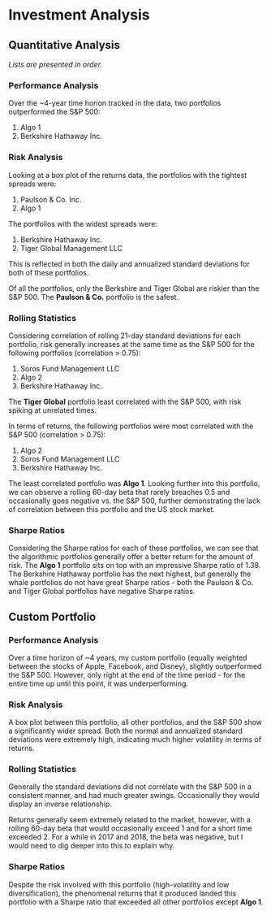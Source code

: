 # Investment Analysis

## Quantitative Analysis

*Lists are presented in order.*

### Performance Analysis

Over the ~4-year time horion tracked in the data, two portfolios outperformed the S&P 500:

1. Algo 1
2. Berkshire Hathaway Inc.

### Risk Analysis

Looking at a box plot of the returns data, the portfolios with the tightest spreads were:

1. Paulson & Co. Inc. 
2. Algo 1

The portfolios with the widest spreads were:

1. Berkshire Hathaway Inc. 
2. Tiger Global Management LLC

This is reflected in both the daily and annualized standard deviations for both of these portfolios. 

Of all the portfolios, only the Berkshire and Tiger Global are riskier than the S&P 500. The **Paulson & Co.** portfolio is the safest. 

### Rolling Statistics

Considering correlation of rolling 21-day standard deviations for each portfolio, risk generally increases at the same time as the S&P 500 for the following portfolios (correlation > 0.75):

1. Soros Fund Management LLC
2. Algo 2
3. Berkshire Hathaway Inc.

The **Tiger Global** portfolio least correlated with the S&P 500, with risk spiking at unrelated times. 

In terms of returns, the following portfolios were most correlated with the S&P 500 (correlation > 0.75):

1. Algo 2
2. Soros Fund Management LLC
3. Berkshire Hathaway Inc. 

The least correlated portfolio was **Algo 1**. Looking further into this portfolio, we can observe a rolling 60-day beta that rarely breaches 0.5 and occasionally goes negative vs. the S&P 500, further demonstrating the lack of correlation between this portfolio and the US stock market. 

### Sharpe Ratios

Considering the Sharpe ratios for each of these portfolios, we can see that the algorithmic portfolios generally offer a better return for the amount of risk. The **Algo 1** portfolio sits on top with an impressive Sharpe ratio of 1.38. The Berkshire Hathaway portfolio has the next highest, but generally the whale portfolios do not have great Sharpe ratios - both the Paulson & Co. and Tiger Global portfolios have negative Sharpe ratios. 

## Custom Portfolio

### Performance Analysis

Over a time horizon of ~4 years, my custom portfolio (equally weighted between the stocks of Apple, Facebook, and Disney), slightly outperformed the S&P 500. However, only right at the end of the time period - for the entire time up until this point, it was underperforming. 

### Risk Analysis

A box plot between this portfolio, all other portfolios, and the S&P 500 show a significantly wider spread. Both the normal and annualized standard deviations were extremely high, indicating much higher volatility in terms of returns. 

### Rolling Statistics

Generally the standard deviations did not correlate with the S&P 500 in a consistent manner, and had much greater swings. Occasionally they would display an inverse relationship. 

Returns generally seem extremely related to the market, however, with a rolling 60-day beta that would occasionally exceed 1 and for a short time exceeded 2. For a while in 2017 and 2018, the beta was negative, but I would need to dig deeper into this to explain why. 

### Sharpe Ratios

Despite the risk involved with this portfolio (high-volatility and low diversification), the phenomenal returns that it produced landed this portfolio with a Sharpe ratio that exceeded all other portfolios except **Algo 1**.


